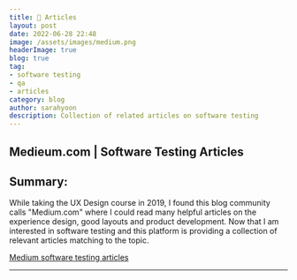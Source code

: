 ```yaml
---
title: 📰 Articles
layout: post
date: 2022-06-28 22:48
image: /assets/images/medium.png
headerImage: true
blog: true
tag:
- software testing
- qa 
- articles
category: blog
author: sarahyoon
description: Collection of related articles on software testing
---
```

## Medieum.com | Software Testing Articles
## Summary:

    
While taking the UX Design course in 2019, I found this blog community calls "Medium.com" where I could read many helpful articles on the experience design, good layouts and product development.
Now that I am interested in software testing and this platform is providing a collection of relevant articles matching to the topic.

[Medium software testing articles](https://medium.com/software-testing-pipeline)

---
